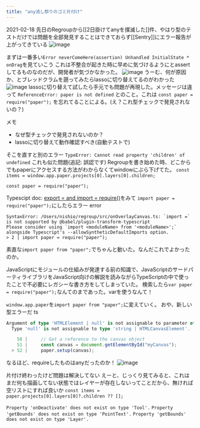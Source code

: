 ```yaml
---
title: "any消し祭りのゴミ片付け"
---
```


2021-02-18
先日のRegroupから[[2日掛けてanyを撲滅した]]件、やはり型のテストだけでは問題を全部発見することはできておらず[[Sentry]]にエラー報告が上がってきている
![image](https://gyazo.com/f20acbd51bf9916b0546eeb288de68b4/thumb/1000)

まずは一番多い`Error neverComeHere(assertion) Unhandled InitialState * onDrag`を見ていこう
これは不整合が起きた時に早めに気づけるようにとassertしてるものなのだが、開発者が気づかなかった。
![image](https://gyazo.com/3515a0bbce298490cd68d418928f1a50/thumb/1000)
うーむ、何が原因か、とブレッドクラムを遡ってみたらlassoに切り替えてるのがわかった
![image](https://gyazo.com/f9ea011adeb463470ed9190eb24b6ff9/thumb/1000)
lassoに切り替えて試したら手元でも問題が再現した。メッセージは違って
`ReferenceError: paper is not defined`
とのこと。これは
`const paper = require("paper");`
を忘れてることによる。(え？これ型チェックで発見されないの？)

メモ
- なぜ型チェックで発見されないのか？
- lassoに切り替えて動作確認すべき(自動テストで)

そこを直すと別のエラー
`TypeError: Cannot read property 'children' of undefined`
これも似た問題(追記: 誤認です)
Regroupを書き始めた時、どこからでもpaperにアクセスする方法がわからなくてwindowにぶら下げてた。
`const items = window.app.paper.projects[0].layers[0].children;`

`const paper = require("paper");`

Typescipt doc: [export = and import = require()](https://www.typescriptlang.org/docs/handbook/modules.html#export--and-import--require)をみて
`import paper = require("paper");`にしたらエラー
error

```
SyntaxError: /Users/nishio/regroup/src/onOverlayCanvas.ts: `import =` is not supported by @babel/plugin-transform-typescript
Please consider using `import <moduleName> from '<moduleName>';` alongside Typescript's --allowSyntheticDefaultImports option.
> 2 | import paper = require("paper");
```


素直な`import paper from "paper";`でちゃんと動いた。なんだこれでよかったのか。

JavaScriptにモジュールの仕組みが発達する前の知識で、JavaScriptのサードパーティライブラリをJavaScript向けの解説を読みながらTypeScriptの中で使ったことで不必要にレガシーな書き方をしてしまっていた。
検索したら`var paper = require("paper");`なんてのまであった。varを使うなんて！

`window.app.paper`を`import paper from "paper";`に変えていく。
おや、新しい型エラーだ
ts

```typescript
Argument of type 'HTMLElement | null' is not assignable to parameter of type 'string | HTMLCanvasElement'.
  Type 'null' is not assignable to type 'string | HTMLCanvasElement'.  TS2345

    50 |     // Get a reference to the canvas object
    51 |     const canvas = document.getElementById("myCanvas");
  > 52 |     paper.setup(canvas);
```


なるほど、requireしたものはanyだったのか！
![image](https://gyazo.com/43abf964f3c73d9c357cf5623b045d3e/thumb/1000)

片付け終わったけど問題は解決してない
えーと、じっくり見てみると、これはまだ何も描画してない状態ではレイヤーが存在しないってことだから、無ければ空リストにすれば良いか
`const items = paper.projects[0].layers[0]?.children ?? [];`


`Property 'onDeactivate' does not exist on type 'Tool'.`
`Property 'getBounds' does not exist on type 'PointText'.`
`Property 'getBounds' does not exist on type 'Layer'.`

